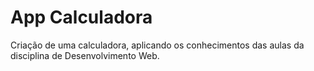 # App Calculadora

Criação de uma calculadora, aplicando os conhecimentos das aulas da disciplina de Desenvolvimento Web.
